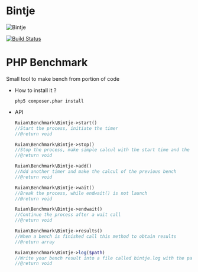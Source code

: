 Bintje
========
![Bintje](http://img821.imageshack.us/img821/4438/bencha.jpg)

[![Build Status](https://secure.travis-ci.org/ruian/Bintje.png)](http://travis-ci.org/ruian/Bintje)

PHP Benchmark
=============

Small tool to make bench from portion of code

* How to install it ?

    `php5 composer.phar install`

* API

    ```php
    Ruian\Benchmark\Bintje->start()
    //Start the process, initiate the timer
    //@return void
    ```

    ```php
    Ruian\Benchmark\Bintje->stop()
    //Stop the process, make simple calcul with the start time and the end time
    //@return void
    ```

    ```php
    Ruian\Benchmark\Bintje->add()
    //Add another timer and make the calcul of the previous bench
    //@return void
    ```

    ```php
    Ruian\Benchmark\Bintje->wait()
    //Break the process, while endwait() is not launch
    //@return void
    ```

    ```php
    Ruian\Benchmark\Bintje->endwait()
    //Continue the process after a wait call
    //@return void
    ```

    ```php
    Ruian\Benchmark\Bintje->results()
    //When a bench is finished call this method to obtain results
    //@return array
    ```

    ```php
    Ruian\Benchmark\Bintje->log($path)
    //Write your bench result into a file called bintje.log with the path you referrer
    //@return void
    ```